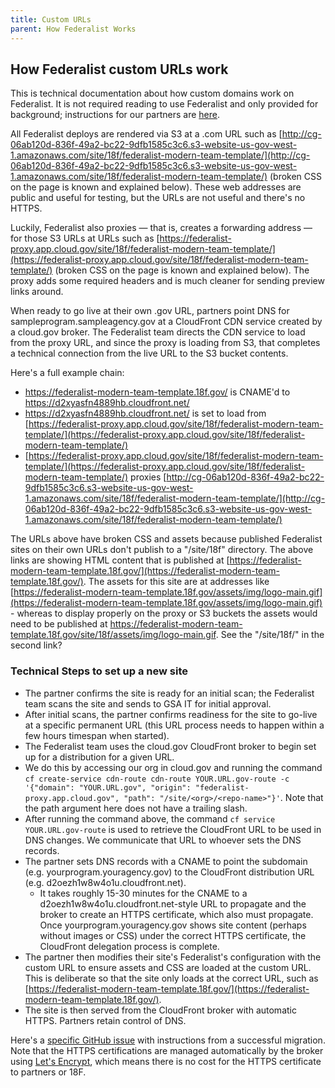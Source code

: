 ```yaml
---
title: Custom URLs
parent: How Federalist Works
---
```


## How Federalist custom URLs work

This is technical documentation about how custom domains work on Federalist. It is not required reading to use Federalist and only provided for background; instructions for our partners are [here](/pages/using-federalist/launch-checklist/).

All Federalist deploys are rendered via S3 at a .com URL such as [http://cg-06ab120d-836f-49a2-bc22-9dfb1585c3c6.s3-website-us-gov-west-1.amazonaws.com/site/18f/federalist-modern-team-template/](http://cg-06ab120d-836f-49a2-bc22-9dfb1585c3c6.s3-website-us-gov-west-1.amazonaws.com/site/18f/federalist-modern-team-template/) (broken CSS on the page is known and explained below). These web addresses are public and useful for testing, but the URLs are not useful and there's no HTTPS.

Luckily, Federalist also proxies — that is, creates a forwarding address — for those S3 URLs at URLs such as [https://federalist-proxy.app.cloud.gov/site/18f/federalist-modern-team-template/](https://federalist-proxy.app.cloud.gov/site/18f/federalist-modern-team-template/) (broken CSS on the page is known and explained below). The proxy adds some required headers and is much cleaner for sending preview links around.

When ready to go live at their own .gov URL, partners point DNS for sampleprogram.sampleagency.gov at a CloudFront CDN service created by a cloud.gov broker. The Federalist team directs the CDN service to load from the proxy URL, and since the proxy is loading from S3, that completes a technical connection from the live URL to the S3 bucket contents.

Here's a full example chain:

 - https://federalist-modern-team-template.18f.gov/ is CNAME'd to https://d2xyasfn4889hb.cloudfront.net/
 - https://d2xyasfn4889hb.cloudfront.net/ is set to load from [https://federalist-proxy.app.cloud.gov/site/18f/federalist-modern-team-template/](https://federalist-proxy.app.cloud.gov/site/18f/federalist-modern-team-template/)
 - [https://federalist-proxy.app.cloud.gov/site/18f/federalist-modern-team-template/](https://federalist-proxy.app.cloud.gov/site/18f/federalist-modern-team-template/) proxies [http://cg-06ab120d-836f-49a2-bc22-9dfb1585c3c6.s3-website-us-gov-west-1.amazonaws.com/site/18f/federalist-modern-team-template/](http://cg-06ab120d-836f-49a2-bc22-9dfb1585c3c6.s3-website-us-gov-west-1.amazonaws.com/site/18f/federalist-modern-team-template/)
 
The URLs above have broken CSS and assets because published Federalist sites on their own URLs don't publish to a "/site/18f" directory. The above links are showing HTML content that is published at [https://federalist-modern-team-template.18f.gov/](https://federalist-modern-team-template.18f.gov/). The assets for this site are at addresses like [https://federalist-modern-team-template.18f.gov/assets/img/logo-main.gif](https://federalist-modern-team-template.18f.gov/assets/img/logo-main.gif) - whereas to display properly on the proxy or S3 buckets the assets would need to be published at https://federalist-modern-team-template.18f.gov/site/18f/assets/img/logo-main.gif. See the "/site/18f/" in the second link?


### Technical Steps to set up a new site

 - The partner confirms the site is ready for an initial scan; the Federalist team scans the site and sends to GSA IT for initial approval.
 - After initial scans, the partner confirms readiness for the site to go-live at a specific permanent URL (this URL process needs to happen within a few hours timespan when started).
 - The Federalist team uses the cloud.gov CloudFront broker to begin set up for a distribution for a given URL.
  - We do this by accessing our org in cloud.gov and running the command `cf create-service cdn-route cdn-route YOUR.URL.gov-route -c '{"domain": "YOUR.URL.gov", "origin": "federalist-proxy.app.cloud.gov", "path": "/site/<org>/<repo-name>"}'`. Note that the path argument here does not have a trailing slash.
 - After running the command above, the command `cf service YOUR.URL.gov-route` is used to retrieve the CloudFront URL to be used in DNS changes. We communicate that URL to whoever sets the DNS records.
 - The partner sets DNS records with a CNAME to point the subdomain (e.g. yourprogram.youragency.gov) to the CloudFront distribution URL (e.g. d2oezh1w8w4o1u.cloudfront.net).
   - It takes roughly 15-30 minutes for the CNAME to a d2oezh1w8w4o1u.cloudfront.net-style URL to propagate and the broker to create an HTTPS certificate, which also must propagate. Once yourprogram.youragency.gov shows site content (perhaps without images or CSS) under the correct HTTPS certificate, the CloudFront delegation process is complete.
 - The partner then modifies their site's Federalist's configuration with the custom URL to ensure assets and CSS are loaded at the custom URL. This is deliberate so that the site only loads at the correct URL, such as [https://federalist-modern-team-template.18f.gov/](https://federalist-modern-team-template.18f.gov/).
 - The site is then served from the CloudFront broker with automatic HTTPS. Partners retain control of DNS.

Here's a [specific GitHub issue](https://github.com/18F/federalist/issues/551#issuecomment-255841203) with instructions from a successful migration. Note that the HTTPS certifications are managed automatically by the broker using [Let's Encrypt](https://en.wikipedia.org/wiki/Let%27s_Encrypt), which means there is no cost for the HTTPS certificate to partners or 18F.
